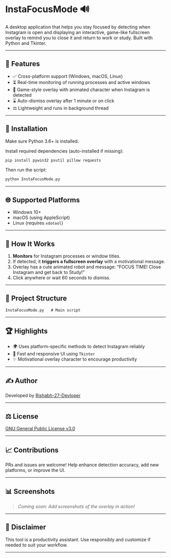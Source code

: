 # InstaFocusMode 🔊

A desktop application that helps you stay focused by detecting when Instagram is open and displaying an interactive, game-like fullscreen overlay to remind you to close it and return to work or study. Built with Python and Tkinter.

---

## 🚀 Features

* ✅ Cross-platform support (Windows, macOS, Linux)
* ⏳ Real-time monitoring of running processes and active windows
* 🤖 Game-style overlay with animated character when Instagram is detected
* ⌛ Auto-dismiss overlay after 1 minute or on click
* ⚖ Lightweight and runs in background thread

---

## 💾 Installation

Make sure Python 3.6+ is installed.

Install required dependencies (auto-installed if missing):

```bash
pip install pywin32 psutil pillow requests
```

Then run the script:

```bash
python InstaFocusMode.py
```

---

## 🌐 Supported Platforms

* Windows 10+
* macOS (using AppleScript)
* Linux (requires `xdotool`)

---

## 🔧 How It Works

1. **Monitors** for Instagram processes or window titles.
2. If detected, it **triggers a fullscreen overlay** with a motivational message.
3. Overlay has a cute animated robot and message: “FOCUS TIME! Close Instagram and get back to Study!”
4. Click anywhere or wait 60 seconds to dismiss.

---

## 📁 Project Structure

```
InstaFocusMode.py   # Main script
```

---

## 🏆 Highlights

* 🌍 Uses platform-specific methods to detect Instagram reliably
* 🚀 Fast and responsive UI using `Tkinter`
* ✨ Motivational overlay character to encourage productivity

---

## ✍️ Author

Developed by [Rishabh-27-Devloper](https://github.com/Rishabh-27-Devloper)

---

## ⚖️ License

[GNU General Public License v3.0](https://www.gnu.org/licenses/gpl-3.0.en.html)

---

## 📈 Contributions

PRs and issues are welcome! Help enhance detection accuracy, add new platforms, or improve the UI.

---

## 📊 Screenshots

> *Coming soon: Add screenshots of the overlay in action!*

---

## 🚨 Disclaimer

This tool is a productivity assistant. Use responsibly and customize if needed to suit your workflow.

---
